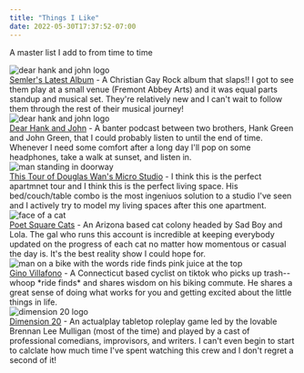 ```yaml
---
title: "Things I Like"
date: 2022-05-30T17:37:52-07:00
---
```


A master list I add to from time to time

<div class="row">
  <div class="column pic-column">
    <img class="til-image" alt="dear hank and john logo" src="https://images.genius.com/c57cb45f6ae12ca23e8c22fb8aa61266.1000x1000x1.jpg"/>
  </div>
  <div class="column descr-column">
    <a href="https://open.spotify.com/album/3UVxs4HGKC84VG8kQdRjJz?si=YVEFR5elRXOCa5STxrdbdA">Semler's Latest Album</a> - A Christian Gay Rock album that slaps!! I got to see them play at a small venue (Fremont Abbey Arts) and it was equal parts standup and musical set. They're relatively new and I can't wait to follow them through the rest of their musical journey!
  </div>
</div>
<div class="row">
  <div class="column pic-column">
    <img class="til-image" alt="dear hank and john logo" src="http://cdn.shopify.com/s/files/1/0506/0633/products/dear-hank-and-john-decal.jpg?v=1528743382"/>
  </div>
  <div class="column descr-column">
    <a href="https://podcasts.apple.com/us/podcast/dear-hank-john/id1002937870">Dear Hank and John</a> - A banter podcast between two brothers, Hank Green and John Green, that I could probably listen to until the end of time. Whenever I need some comfort after a long day I'll pop on some headphones, take a walk at sunset, and listen in.
  </div>
</div>
<div class="row">
  <div class="column pic-column">
    <img class="til-image" alt="man standing in doorway" src="https://i.ytimg.com/vi/nFu7zE9DnRA/hq720.jpg?sqp=-oaymwEcCNAFEJQDSFXyq4qpAw4IARUAAIhCGAFwAcABBg==&rs=AOn4CLBaAdpxDkQBRB2y13cledazfG1CDw"/>
  </div>
  <div class="column descr-column">
    <a href="https://www.youtube.com/watch?v=nFu7zE9DnRA&t=641s">This Tour of Douglas Wan's Micro Studio</a> - I think this is the perfect apartmnet tour and I think this is the perfect living space. His bed/couch/table combo is the most ingeniuos solution to a studio I've seen and I actively try to model my living spaces after this one apartment.
  </div>
</div>
<div class="row">
  <div class="column pic-column">
    <img class="til-image" alt="face of a cat" src="https://c10.patreonusercontent.com/4/patreon-media/p/campaign/6961252/7e8d829da8df4d81b92feec8b0ce17b7/eyJ3IjoyMDB9/1.jpg?token-time=2145916800&token-hash=S_LHUirUB9U56sWfgnkA3U6KHLfakkBE0hzSVFXIal0%3D"/>
  </div>
  <div class="column descr-column">
    <a href="https://www.tiktok.com/@poetssquarecats">Poet Square Cats</a> - An Arizona based cat colony headed by Sad Boy and Lola. The gal who runs this account is incredible at keeping everybody updated on the progress of each cat no matter how momentous or casual the day is. It's the best reality show I could hope for.
  </div>
</div>
<div class="row">
  <div class="column">
    <img class="til-image" alt="man on a bike with the words ride finds pink juice at the top" src="https://i.pinimg.com/564x/e9/46/8d/e9468d32463ac06446c21c8f795ede88.jpg"/>
  </div>
  <div class="column descr-column">
    <a href="https://www.tiktok.com/t/ZTd7bXfRL/">Gino Villafono</a> - A Connecticut based cyclist on tiktok who picks up trash-- whoop *ride finds* and shares wisdom on his biking commute. He shares a great sense of doing what works for you and getting excited about the little things in life.
  </div>
</div>
<div class="row">
  <div class="column">
    <img class="til-image" alt="dimension 20 logo" src="https://is2-ssl.mzstatic.com/image/thumb/Podcasts124/v4/f6/e9/8e/f6e98e5a-f063-bf54-a8fd-01037a88eab7/mza_12399445947373767297.jpg/1200x1200bb.jpg"/>
  </div>
  <div class="column descr-column">
    <a href="https://twitter.com/dimension20show">Dimension 20</a> - An actualplay tabletop roleplay game led by the lovable Brennan Lee Mulligan (most of the time) and played by a cast of professional comedians, improvisors, and writers. I can't even begin to start to calclate how much time I've spent watching this crew and I don't regret a second of it!
  </div>
</div>